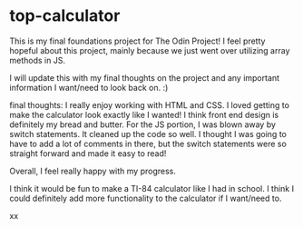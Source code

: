 # top-calculator

This is my final foundations project for
The Odin Project! I feel pretty hopeful 
about this project, mainly because we just
went over utilizing array methods in JS. 

I will update this with my final thoughts on
the project and any important information I 
want/need to look back on. :)

final thoughts: 
I really enjoy working with HTML and CSS. I 
loved getting to make the calculator look exactly 
like I wanted! I think front end design is definitely
my bread and butter. For the JS portion, I was 
blown away by switch statements. It cleaned up
the code so well. I thought I was going to have to 
add a lot of comments in there, but the switch statements
were so straight forward and made it easy to read!

Overall, I feel really happy with my progress.

I think it would be fun to make a TI-84 calculator
like I had in school. I think I could definitely
add more functionality to the calculator if I want/need to.

xx